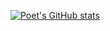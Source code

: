 [![Poet's GitHub stats](https://github-readme-stats.vercel.app/api?username=l0-g)](https://github.com/l0-g/github-readme-stats)

